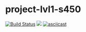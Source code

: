 # project-lvl1-s450
[![Build Status](https://travis-ci.org/apollo1011/project-lvl1-s450.svg?branch=master)](https://travis-ci.org/apollo1011/project-lvl1-s450)
<a href="https://codeclimate.com/github/apollo1011/project-lvl1-s450/maintainability"><img src="https://api.codeclimate.com/v1/badges/605d5495c3e6593aa5a8/maintainability" /></a>
[![asciicast](https://asciinema.org/a/HA9jtiB4Ujqd4nvLlNq0MBCal.svg)](https://asciinema.org/a/HA9jtiB4Ujqd4nvLlNq0MBCal)
